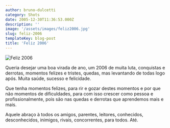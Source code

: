```yaml
---
author: bruno-dulcetti
category: Shots
date: 2005-12-30T11:36:53.000Z
description: ''
image: '/assets/images/feliz2006.jpg'
slug: feliz-2006
templateKey: blog-post
title: 'Feliz 2006'
---
```


![Feliz 2006](/assets/images/feliz2006.jpg)

Queria desejar uma boa virada de ano, um 2006 de muita luta, conquistas e derrotas, momentos felizes e tristes, quedas, mas levantando de todas logo após. Muita saúde, sucesso e felicidade.

Que tenha momentos felizes, para rir e gozar destes momentos e por que não momentos de dificuldades, para com isso crescer como pessoa e profissionalmente, pois são nas quedas e derrotas que aprendemos mais e mais.

Aquele abraço à todos os amigos, parentes, leitores, conhecidos, desconhecidos, inimigos, rivais, concorrentes, para todos. Até.
